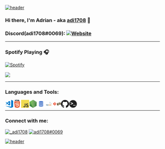 [![header](https://capsule-render.vercel.app/api?type=rect&color=gradient&height=25&section=header)](https://adi170-alt.github.io/adi170-alt/)
### Hi there, I'm Adrian - aka [adi1708][website] 👋

### Discord(adi1708#0069): [![Website](https://img.shields.io/website?label=adi-discord.tk&style=for-the-badge&url=https%3A%2F%2Fadi170-alt.github.io%2Fadi170-alt%2F)](https://adi170-alt.github.io/adi170-alt/)
------------------
### Spotify Playing 🎧

[![Spotify](https://novatorem-brown-seven.vercel.app/api/spotify)](https://open.spotify.com/user/adrianlol2017)

<a href="https://github.com/adi170-alt">
  <img align="center" src="https://github-readme-stats.vercel.app/api/top-langs/?username=adi170-alt&theme=chartreuse-dark&langs_count=8" />
</a>


</details>

[website]: https://adi170-alt.github.io/adi170-alt/
[instagram]: https://instagram.com/_adi1708

------------------

### Languages and Tools:

[<img align="left" alt="Visual Studio Code" width="26px" src="https://raw.githubusercontent.com/github/explore/80688e429a7d4ef2fca1e82350fe8e3517d3494d/topics/visual-studio-code/visual-studio-code.png" />][website]
[<img align="left" alt="HTML5" width="26px" src="https://raw.githubusercontent.com/github/explore/80688e429a7d4ef2fca1e82350fe8e3517d3494d/topics/html/html.png" />][website]
[<img align="left" alt="JavaScript" width="26px" src="https://raw.githubusercontent.com/github/explore/80688e429a7d4ef2fca1e82350fe8e3517d3494d/topics/javascript/javascript.png" />][website]
[<img align="left" alt="Node.js" width="26px" src="https://raw.githubusercontent.com/github/explore/80688e429a7d4ef2fca1e82350fe8e3517d3494d/topics/nodejs/nodejs.png" />][website]
[<img align="left" alt="SQL" width="26px" src="https://raw.githubusercontent.com/github/explore/80688e429a7d4ef2fca1e82350fe8e3517d3494d/topics/sql/sql.png" />][website]
[<img align="left" alt="MySQL" width="26px" src="https://raw.githubusercontent.com/github/explore/80688e429a7d4ef2fca1e82350fe8e3517d3494d/topics/mysql/mysql.png" />][website]
[<img align="left" alt="Git" width="26px" src="https://raw.githubusercontent.com/github/explore/80688e429a7d4ef2fca1e82350fe8e3517d3494d/topics/git/git.png" />][website]
[<img align="left" alt="GitHub" width="26px" src="https://raw.githubusercontent.com/github/explore/78df643247d429f6cc873026c0622819ad797942/topics/github/github.png" />][website]
[<img align="left" alt="Terminal" width="26px" src="https://raw.githubusercontent.com/github/explore/80688e429a7d4ef2fca1e82350fe8e3517d3494d/topics/terminal/terminal.png" />][website]
ㅤ

------------------

<h3 align="left">Connect with me:</h3>
<p align="left">
<a href="https://instagram.com/_adi1708" target="blank"><img align="center" src="https://raw.githubusercontent.com/rahuldkjain/github-profile-readme-generator/master/src/images/icons/Social/instagram.svg" alt="_adi1708" height="30" width="40" /></a>
<a href="https://bit.ly/3iGecy0" target="blank"><img align="center" src="https://raw.githubusercontent.com/rahuldkjain/github-profile-readme-generator/master/src/images/icons/Social/discord.svg" alt="adi1708#0069" height="30" width="40" /></a>
</p>

[![header](https://capsule-render.vercel.app/api?type=rect&color=gradient&height=25&section=header)](https://adi170-alt.github.io/adi170-alt/)
